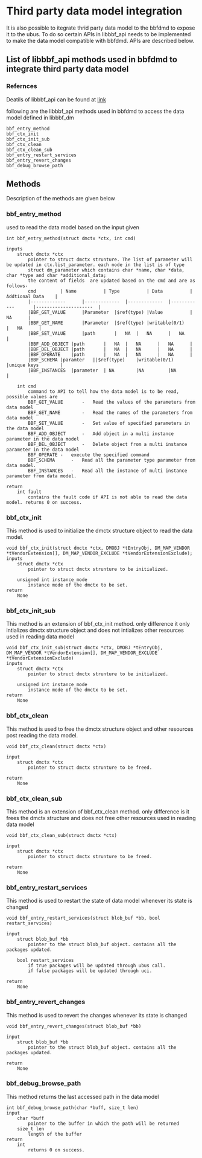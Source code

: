 # Third party data model integration

It is also possible to itegrate thrid party data model to the bbfdmd to expose it to the ubus. To do so certain APIs in libbbf_api needs to be implemented to make the data model compatible with bbfdmd. APIs are described below.


## List of libbbf_api methods used in bbfdmd to integrate third party data model

### Refernces
Deatils of libbbf_api can be found at [link](https://dev.iopsys.eu/bbf/bbfdm/-/tree/devel/docs)

following are the libbbf_api methods used in bbfdmd to access the data model defined in libbbf_dm

```	
bbf_entry_method
bbf_ctx_init
bbf_ctx_init_sub
bbf_ctx_clean
bbf_ctx_clean_sub
bbf_entry_restart_services
bbf_entry_revert_changes
bbf_debug_browse_path
```

## Methods
Description of the methods are given below

### bbf_entry_method

used to read the data model based on the input given

``` 
int bbf_entry_method(struct dmctx *ctx, int cmd)

inputs
	struct dmctx *ctx
		pointer to struct dmctx strunture. The list of parameter will be updated in ctx.list_parameter. each node in the list is of type
		struct dm_parameter which contains char *name, char *data, char *type and char *additional_data;
		the content of fields  are updated based on the cmd and are as follows-
		cmd			| Name       	| Type       	| Data			| Addtional Data	|
		|-------------		|-------------	|-------------	|------------		|---------------------	|
		|BBF_GET_VALUE		|Parameter	|$ref(type)	|Value			|	NA		|
		|BBF_GET_NAME		|Parameter	|$ref(type)	|writable(0/1)		|	NA		|
		|BBF_SET_VALUE		|path 		|	NA	| 	NA		|	NA	   	|
		|BBF_ADD_OBJECT	|path		|	NA	| 	NA		|	NA	   	|
		|BBF_DEL_OBJECT	|path		|	NA	| 	NA		|	NA	   	|
		|BBF_OPERATE	|path		|	NA	| 	NA		|	NA	   	|
		|BBF_SCHEMA	|paramter	||$ref(type)	|writable(0/1)		|unique keys  		|
		|BBF_INSTANCES	|parameter	| NA		|NA			|NA		   	|
		
	int cmd
		command to API to tell how the data model is to be read, possible values are
		BBF_GET_VALUE		-	Read the values of the parameters from data model
		BBF_GET_NAME 		-	Read the names of the parameters from data model
		BBF_SET_VALUE		-	Set value of specified parameters in the data model
		BBF_ADD_OBJECT		-	Add object in a multi instance parameter in the data model
		BBF_DEL_OBJECT		-	Delete object from a multi instance parameter in the data model	
		BBF_OPERATE	- 	execute the specified command
		BBF_SCHEMA		- 	Read all the parameter type parameter from data model.
		BBF_INSTANCES	-	Read all the instance of multi instance parameter from data model.

return
	int fault
		contains the fault code if API is not able to read the data model. returns 0 on success.	
```

### bbf_ctx_init

This method is used to initialize the dmctx structure object to read the data model.

``` 
void bbf_ctx_init(struct dmctx *ctx, DMOBJ *tEntryObj, DM_MAP_VENDOR *tVendorExtension[], DM_MAP_VENDOR_EXCLUDE *tVendorExtensionExclude);
inputs
	struct dmctx *ctx
		pointer to struct dmctx strunture to be initialized.
	
	unsigned int instance_mode
		instance mode of the dmctx to be set. 
return
	None
```

### bbf_ctx_init_sub

This method is an extension of bbf_ctx_init method. only difference it only intializes dmctx structure object and does not intializes other resources used in reading data model

``` 
void bbf_ctx_init_sub(struct dmctx *ctx, DMOBJ *tEntryObj, DM_MAP_VENDOR *tVendorExtension[], DM_MAP_VENDOR_EXCLUDE *tVendorExtensionExclude)
inputs
	struct dmctx *ctx
		pointer to struct dmctx strunture to be initialized.
	
	unsigned int instance_mode
		instance mode of the dmctx to be set. 
return
	None
```


### bbf_ctx_clean

This method is used to free the dmctx structure object  and other resources post reading the data model.

```
void bbf_ctx_clean(struct dmctx *ctx)

input
	struct dmctx *ctx
		pointer to struct dmctx strunture to be freed.
	
return
	None	
```

### bbf_ctx_clean_sub

This method is an extension of bbf_ctx_clean method. only difference is it frees the dmctx structure and does not free other resources used in reading data model

```
void bbf_ctx_clean_sub(struct dmctx *ctx)

input
	struct dmctx *ctx
		pointer to struct dmctx strunture to be freed.
	
return
	None
```

### bbf_entry_restart_services

This method is used to restart the state of data model whenever its state is changed

```
void bbf_entry_restart_services(struct blob_buf *bb, bool restart_services)

input
	struct blob_buf *bb
		pointer to the struct blob_buf object. contains all the packages updated.

	bool restart_services 
		if true packages will be updated through ubus call.
		if false packages will be updated through uci.
	
return 
	None
```
### bbf_entry_revert_changes

This method is used to revert the changes whenever its state is changed

```
void bbf_entry_revert_changes(struct blob_buf *bb)

input
	struct blob_buf *bb
		pointer to the struct blob_buf object. contains all the packages updated.
	
return
	None
```

### bbf_debug_browse_path

This method returns the last accessed path in the data model

``` 
int bbf_debug_browse_path(char *buff, size_t len)
input 
	char *buff
		pointer to the buffer in which the path will be returned
	size_t len
		length of the buffer
return
	int 
		returns 0 on success.
```
